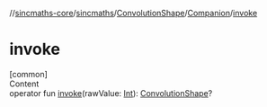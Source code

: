 //[sincmaths-core](../../../../index.md)/[sincmaths](../../index.md)/[ConvolutionShape](../index.md)/[Companion](index.md)/[invoke](invoke.md)



# invoke  
[common]  
Content  
operator fun [invoke](invoke.md)(rawValue: [Int](https://kotlinlang.org/api/latest/jvm/stdlib/kotlin/-int/index.html)): [ConvolutionShape](../index.md)?  



